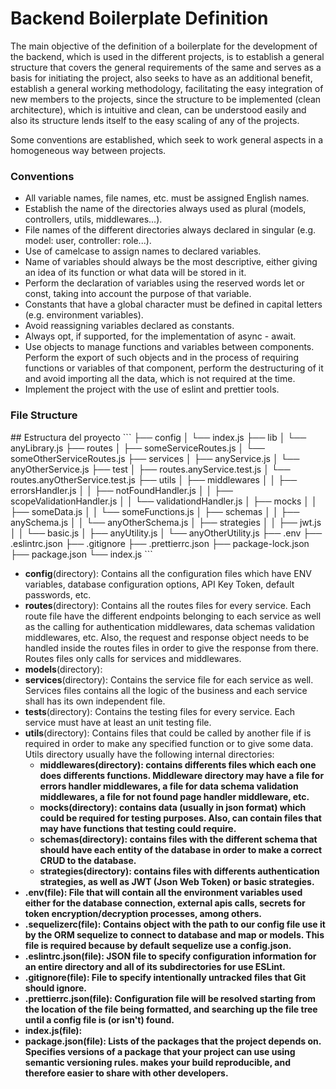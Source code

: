 <h1>Backend Boilerplate Definition</h1>
<p>
The main objective of the definition of a boilerplate for the development of the backend, which is used in the different projects, is to establish a general structure that covers the general requirements of the same and serves as a basis for initiating the project, also seeks to have as an additional benefit, establish a general working methodology, facilitating the easy integration of new members to the projects, since the structure to be implemented (clean architecture), which is intuitive and clean, can be understood easily and also its structure lends itself to the easy scaling of any of the projects.

Some conventions are established, which seek to work general aspects in a homogeneous way between projects.

<p>
<h3>Conventions</h3>
<ul>
<li>All variable names, file names, etc. must be assigned English names.</li>
<li>Establish the name of the directories always used as plural (models, controllers, utils, middlewares...).</li>
<li>File names of the different directories always declared in singular (e.g. model: user, controller: role...).</li>
<li>Use of camelcase to assign names to declared variables.</li>
<li>Name of variables should always be the most descriptive, either giving an idea of its function or what data will be stored in it.</li>
<li>Perform the declaration of variables using the reserved words let or const, taking into account the purpose of that variable.</li>
<li>Constants that have a global character must be defined in capital letters (e.g. environment variables).</li>
<li>Avoid reassigning variables declared as constants.</li>
<li>Always opt, if supported, for the implementation of async - await.</li>
<li>Use objects to manage functions and variables between components. Perform the export of such objects and in the process of requiring functions or variables of that component, perform the destructuring of it and avoid importing all the data, which is not required at the time.</li>
<li>Implement the project with the use of eslint and prettier tools.</li>
</ul>
<h3>File Structure</h3>
## Estructura del proyecto
```
├── config
│    └── index.js
├── lib
│    └── anyLibrary.js
├── routes
│    ├── someServiceRoutes.js
│    └── someOtherServiceRoutes.js
├── services
│    ├── anyService.js
│    └── anyOtherService.js
├── test
│    ├── routes.anyService.test.js
│    └── routes.anyOtherService.test.js
├── utils
│    ├── middlewares
│    │    ├── errorsHandler.js
│    │    ├── notFoundHandler.js
│    │    ├── scopeValidationHandler.js
│    │    └── validationdHandler.js
│    ├── mocks
│    │    ├── someData.js
│    │    └── someFunctions.js
│    ├── schemas
│    │    ├── anySchema.js
│    │    └── anyOtherSchema.js
│    ├── strategies
│    │     ├── jwt.js
│    │     └── basic.js
│    ├── anyUtility.js
│    └── anyOtherUtility.js
├── .env
├── .eslintrc.json
├── .gitignore
├── .prettierrc.json
├── package-lock.json
├── package.json
└── index.js
```
<ul>
<li><b>config</b>(directory): Contains all the configuration files which have ENV variables, database configuration options, API Key Token, default passwords, etc.</li>
<li><b>routes</b>(directory): Contains all the routes files for every service. Each route file have the different endpoints belonging to each service as well as the calling for authentication middlewares, data schemas validation middlewares, etc. Also, the request and response object needs to be handled inside the routes files in order to give the response from there. Routes files only calls for services and middlewares.</li>
<li><b>models</b>(directory):</li>
<li><b>services</b>(directory): Contains the service file for each service as well. Services files contains all the logic of the business and each service shall has its own independent file.</li>
<li><b>tests</b>(directory): Contains the testing files for every service. Each service must have at least an unit testing file.</li>
<li><b>utils</b>(directory): Contains files that could be called by another file if is required in order to make any specified function or to give some data. Utils directory usually have the following internal directories:
<ul>
    <li><b>middlewares<b>(directory): contains differents files which each one does differents functions. Middleware directory may have a file for errors handler middlewares, a file for data schema validation middlewares, a file for not found page handler middleware, etc.</li>
    <li><b>mocks</b>(directory): contains data (usually in json format) which could be required for testing purposes. Also, can contain files that may have functions that testing could require.</li>
    <li><b>schemas</b>(directory): contains files with the different schema that should have each entity of the database in order to make a correct CRUD to the database.</li>
    <li><b>strategies</b>(directory): contains files with differents authentication strategies, as well as JWT (Json Web Token) or basic strategies.</li>
</ul>
</li>
<li><b>.env</b>(file): File that will contain all the environment variables used either for the database connection, external apis calls, secrets for token encryption/decryption processes, among others.</li>
<li><b>.sequelizerc</b>(file): Contains object with the path to our config file use it by the ORM sequelize to connect to database and map or models. This file is required because by default sequelize use a config.json.</li>
<li><b>.eslintrc.json</b>(file): JSON file to specify configuration information for an entire directory and all of its subdirectories for use ESLint.</li>
<li><b>.gitignore</b>(file): File to specify intentionally untracked files that Git should ignore.</li>
<li><b>.prettierrc.json</b>(file): Configuration file will be resolved starting from the location of the file being formatted, and searching up the file tree until a config file is (or isn't) found.</li>
<li><b>index.js</b>(file):</li>
<li><b>package.json</b>(file): Lists of the packages that the project depends on. Specifies versions of a package that your project can use using semantic versioning rules. makes your build reproducible, and therefore easier to share with other developers.</li>
</ul>
